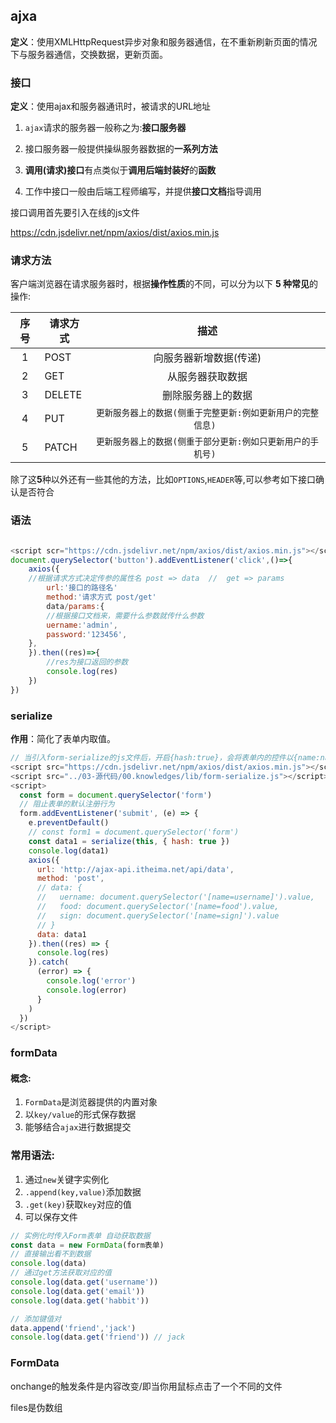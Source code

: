 ## ajxa



**定义**：使用XMLHttpRequest异步对象和服务器通信，在不重新刷新页面的情况下与服务器通信，交换数据，更新页面。

### 接口

**定义**：使用ajax和服务器通讯时，被请求的URL地址

1. `ajax`请求的服务器一般称之为:**接口服务器**

2. 接口服务器一般提供操纵服务器数据的**一系列方法**

3. **调用(请求)接口**有点类似于**调用后端封装好**的**函数**

4. 工作中接口一般由后端工程师编写，并提供**接口文档**指导调用

接口调用首先要引入在线的js文件

https://cdn.jsdelivr.net/npm/axios/dist/axios.min.js

### 请求方法

客户端浏览器在请求服务器时，根据**操作性质**的不同，可以分为以下 **5 种常见**的操作:

| 序号 | 请求方式 |                             描述                             |
| :--: | -------- | :----------------------------------------------------------: |
|  1   | POST     |                    向服务器新增数据(传递)                    |
|  2   | GET      |                       从服务器获取数据                       |
|  3   | DELETE   |                      删除服务器上的数据                      |
|  4   | PUT      | `更新服务器上的数据(侧重于完整更新:例如更新用户的完整信息) ` |
|  5   | PATCH    | `更新服务器上的数据(侧重于部分更新:例如只更新用户的手机号) ` |

除了这**5**种以外还有一些其他的方法，比如`OPTIONS`,`HEADER`等,可以参考如下接口确认是否符合

### 语法

```js

<script scr="https://cdn.jsdelivr.net/npm/axios/dist/axios.min.js"></script>
document.querySelector('button').addEventListener('click',()=>{
    axios({
	//根据请求方式决定传参的属性名 post => data  //  get => params
        url:'接口的路径名'
        method:'请求方式 post/get'
        data/params:{
        //根据接口文档来，需要什么参数就传什么参数
        uername:'admin',
        password:'123456',
    },
    }).then((res)=>{
        //res为接口返回的参数
        console.log(res)
    })
})
```



### serialize

**作用**：简化了表单内取值。

```js
// 当引入form-serialize的js文件后，开启{hash:true}，会将表单内的控件以{name:name所指控件对应的value值}的形式呈现
<script src="https://cdn.jsdelivr.net/npm/axios/dist/axios.min.js"></script>
<script src="../03-源代码/00.knowledges/lib/form-serialize.js"></script>
<script>
  const form = document.querySelector('form')
  // 阻止表单的默认注册行为
  form.addEventListener('submit', (e) => {
    e.preventDefault()
    // const form1 = document.querySelector('form')
    const data1 = serialize(this, { hash: true })
    console.log(data1)
    axios({
      url: 'http://ajax-api.itheima.net/api/data',
      method: 'post',
      // data: {
      //   uername: document.querySelector('[name=username]').value,
      //   food: document.querySelector('[name=food').value,
      //   sign: document.querySelector('[name=sign]').value
      // }
      data: data1
    }).then((res) => {
      console.log(res)
    }).catch(
      (error) => {
        console.log('error')
        console.log(error)
      }
    )
  })
</script>
```

### formData

#### 概念:

1. `FormData`是浏览器提供的内置对象
2. 以`key/value`的形式保存数据
3. 能够结合`ajax`进行数据提交

### 常用语法:

1. 通过`new`关键字实例化
2. `.append(key,value)`添加数据
3. `.get(key)`获取`key`对应的值
4. 可以保存文件

```js
// 实例化时传入Form表单 自动获取数据
const data = new FormData(form表单)
// 直接输出看不到数据
console.log(data)
// 通过get方法获取对应的值
console.log(data.get('username')) 
console.log(data.get('email'))
console.log(data.get('habbit'))

// 添加键值对
data.append('friend','jack')
console.log(data.get('friend')) // jack
```

### FormData

onchange的触发条件是内容改变/即当你用鼠标点击了一个不同的文件

files是伪数组
